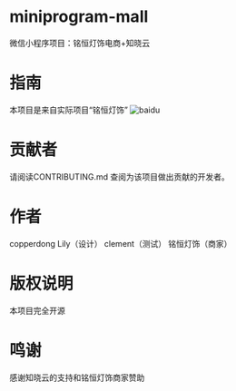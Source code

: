 # miniprogram-mall
微信小程序项目：铭恒灯饰电商+知晓云
# 指南
  本项目是来自实际项目“铭恒灯饰”
![baidu](http://www.baidu.com/img/bdlogo.gif "百度logo") 
# 贡献者
请阅读CONTRIBUTING.md 查阅为该项目做出贡献的开发者。
# 作者
copperdong
Lily（设计）
clement（测试）
铭恒灯饰（商家）
# 版权说明
本项目完全开源
# 鸣谢
感谢知晓云的支持和铭恒灯饰商家赞助
